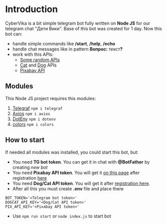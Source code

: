 # Introduction
CyberVika is a bit simple telegram bot fully written on **Node JS** for our telegram chat "Дети Вики".
Base of this bot was created for 1 day.
Now this bot can:
- handle simple commands like **/start**, **/help**, **/echo**
- handle chat messages like in pattern **Вопрос:** _текст_**?**
- work with this APIs:
  - [Some random APIs](https://some-random-api.ml/)
  - [Cat](https://api.thecatapi.com/) and [Dog](https://api.thedogapi.com/) APIs
  - [Pixabay API](https://pixabay.com/service/about/api/)
  
## Modules
This Node JS project requires this modules:
1) [Telegraf](https://github.com/telegraf/telegraf) `npm i telegraf`
2) [Axios](https://github.com/axios/axios) `npm i axios`
3) [DotEnv](https://github.com/motdotla/dotenv) `npm i dotenv`
4) [colors](https://github.com/Marak/colors.js) `npm i colors`

## How to start
If needed all modules was installed, you could start this bot, but:
- You need **TG bot token**. You can get it in chat with **@BotFather** by creating _new bot_
- You need **Pixabay API token**. You will get it [on this page](https://pixabay.com/api/docs/) after registration [here](https://pixabay.com/service/about/api/)
- You need **Dog/Cat API token**. You will get it after [registration here](https://thecatapi.com/signup).
- After all this you must create **.env** file and place there
```dotenv
BOT_TOKEN='<Telegram bot token>'
DOGCAT_API_KEY='<Dog/Cat API token>'
PIX_API_KEY='<Pixabay API token>'
```
- Use `npm run start` or `node index.js` to start bot